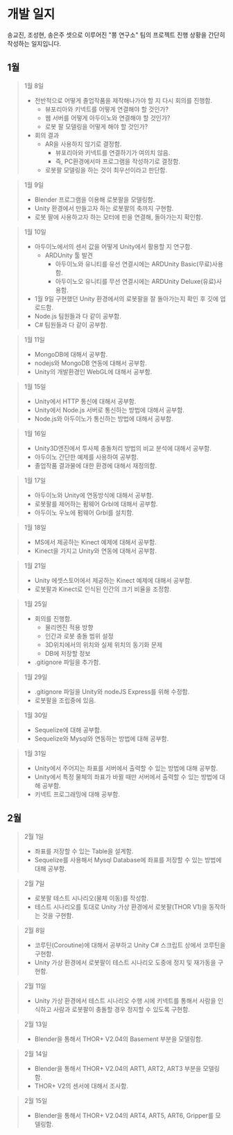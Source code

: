 # 개발 일지
송교진, 조성현, 송은주 셋으로 이루어진 "쭁 연구소" 팀의 프로젝트 진행 상황을 간단히 작성하는 일지입니다.
## 1월
> 1월 8일
> * 전반적으로 어떻게 졸업작품을 제작해나가야 할 지 다시 회의를 진행함.
>   * 뷰포리아와 키넥트를 어떻게 연결해야 할 것인가?
>   * 웹 서버를 어떻게 아두이노와 연결해야 할 것인가?
>   * 로봇 팔 모델링을 어떻게 해야 할 것인가?
> * 회의 결과
>   * AR을 사용하지 않기로 결정함.
>     * 뷰포리아와 키넥트를 연결하기가 여의치 않음.
>     * 즉, PC환경에서마 프로그램을 작성하기로 결정함.
>   * 로봇팔 모델링을 하는 것이 최우선이라고 판단함.

> 1월 9일
> * Blender 프로그램을 이용해 로봇팔을 모델링함.
> * Unity 환경에서 만들고자 하는 로봇팔의 축까지 구현함.
> * 로봇 팔에 사용하고자 하는 모터에 핀을 연결해, 돌아가는지 확인함.

> 1월 10일
> * 아두이노에서의 센서 값을 어떻게 Unity에서 활용할 지 연구함.
>   * ARDUnity 툴 발견
>     * 아두이노와 유니티를 유선 연결시에는 ARDUnity Basic(무료)사용함.
>     * 아두이노오 유니티를 무선 연결시에는 ARDUnity Deluxe(유료)사용함.
> * 1월 9일 구현했던 Unity 환경에서의 로봇팔을 잘 돌아가는지 확인 후 깃에 업로드함.
> * Node.js 팀원들과 다 같이 공부함.
> * C# 팀원들과 다 같이 공부함.

> 1월 11일
> * MongoDB에 대해서 공부함.
> * nodejs와 MongoDB 연동에 대해서 공부함.
> * Unity의 개발환경인 WebGL에 대해서 공부함.

> 1월 15일
> * Unity에서 HTTP 통신에 대해서 공부함.
> * Unity에서 Node.js 서버로 통신하는 방법에 대해서 공부함.
> * Node.js와 아두이노가 통신하는 방법에 대해서 공부함.

> 1월 16일
> * Unity3D엔진에서 투사체 충돌처리 방법의 비교 분석에 대해서 공부함.
> * 아두이노 간단한 예제를 사용하여 공부함.
> * 졸업작품 결과물에 대한 환경에 대해서 재정의함.

> 1월 17일
> * 아두이노와 Unity에 연동방식에 대해서 공부함.
> * 로봇팔를 제어하는 펌웨어 Grbl에 대해서 공부함.
> * 아두이노 우노에 펌웨어 Grbl를 설치함.

> 1월 18일
> * MS에서 제공하는 Kinect 예제에 대해서 공부함.
> * Kinect을 가지고 Unity와 연동에 대해서 공부함.

> 1월 21일
> * Unity 에셋스토어에서 제공하는 Kinect 예제에 대해서 공부함.
> * 로봇팔과 Kinect로 인식된 인간의 크기 비율을 조정함.

> 1월 25일
> * 회의를 진행함.
>   * 물리엔진 적용 방향
>   * 인간과 로봇 충돌 범위 설정
>   * 3D위치에서의 위치와 실제 위치의 동기화 문제
>   * DB에 저장할 정보
> * .gitignore 파일을 추가함.

> 1월 29일
> * .gitignore 파일을 Unity와 nodeJS Express를 위해 수정함.
> * 로봇팔을 조립중에 있음.

> 1월 30일
> * Sequelize에 대해 공부함.
> * Sequelize와 Mysql와 연동하는 방법에 대해 공부함.

> 1월 31일
> * Unity에서 주어지는 좌표를 서버에서 출력할 수 있는 방법에 대해 공부함.
> * Unity에서 특정 물체의 좌표가 바뀔 때만 서버에서 출력할 수 있는 방법에 대해  공부함.
> * 키넥트 프로그래밍에 대해 공부함.
## 2월

> 2월 1일
> * 좌표를 저장할 수 있는 Table을 설계함.
> * Sequelize를 사용해서 Mysql Database에 좌표를 저장할 수 있는 방법에 대해 공부함.

> 2월 7일
> * 로봇팔 테스트 시나리오(물체 이동)를 작성함.
> * 테스트 시나리오를 토대로 Unity 가상 환경에서 로봇팔(THOR V1)을 동작하는 것을 구현함.

> 2월 8일
> * 코루틴(Coroutine)에 대해서 공부하고 Unity C# 스크립트 상에서 코루틴을 구현함. 
> * Unity 가상 환경에서 로봇팔이 테스트 시나리오 도중에 정지 및 재가동을 구현함.

> 2월 11일
> * Unity 가상 환경에서 테스트 시나리오 수행 시에 키넥트를 통해서 사람을 인식하고 사람과 로봇팔이  충돌할 경우 정지할 수 있도록 구현함.

> 2월 13일
> * Blender을 통해서 THOR+ V2.04의 Basement 부분을 모델링함.

> 2월 14일
> * Blender을 통해서 THOR+ V2.04의 ART1, ART2, ART3 부분을 모델링함.
> * THOR+ V2의 센서에 대해서 조사함.

> 2월 15일
> * Blender을 통해서 THOR+ V2.04의 ART4, ART5, ART6, Gripper를 모델링함.

